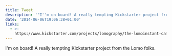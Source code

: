 ```yaml
---
title: Tweet
description: '"I''m on board! A really tempting Kickstarter project from the Lomo folks. "'
date: '2014-06-06T19:06:38+01:00'
links:
  - >-
    https://www.kickstarter.com/projects/lomography/the-lomoinstant-camera?ref=home_popular
---
```

I'm on board! A really tempting Kickstarter project from the Lomo folks. 
